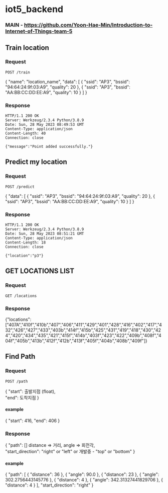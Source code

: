 # iot5_backend

### MAIN - https://github.com/Yoon-Hae-Min/Introduction-to-Internet-of-Things-team-5


## Train location

### Request

`POST /train`

{
  "name": "location_name",
  "data": [
    {
      "ssid": "AP3",
      "bssid": "94:64:24:9f:03:A9",
      "quality": 20
    },
    {
      "ssid": "AP3",
      "bssid": "AA:BB:CC:DD:EE:A9",
      "quality": 10
    }
  ]
}


### Response

    HTTP/1.1 200 OK
    Server: Werkzeug/2.3.4 Python/3.8.9
    Date: Sun, 28 May 2023 08:49:53 GMT
    Content-Type: application/json
    Content-Length: 40
    Connection: close

    {"message":"Point added successfully."}



## Predict my location

### Request

`POST /predict`

{
  "data": [
    {
      "ssid": "AP3",
      "bssid": "94:64:24:9f:03:A9",
      "quality": 20
    },
    {
      "ssid": "AP3",
      "bssid": "AA:BB:CC:DD:EE:A9",
      "quality": 10
    }
  ]
}


### Response

    HTTP/1.1 200 OK
    Server: Werkzeug/2.3.4 Python/3.8.9
    Date: Sun, 28 May 2023 08:51:21 GMT
    Content-Type: application/json
    Content-Length: 18
    Connection: close

    {"location":"p3"}



## GET LOCATIONS LIST

### Request
`GET /locations`


### Response
{"locations":["407A","410f","410b","407","406","411","429","401","428","416","402","417","432","426","427","433","403b","414f","415b","425","431","419","418","430","424","420","434","435","421","415f","414b","403f","423","422","409b","408f","404f","405b","413b","412f","412b","413f","405f","404b","408b","409f"]}

## Find Path

### Request

`POST /path`


{
    "start": 출발지점 (float),<br>
    "end": 도착지점
}
#### example
{
    "start": 416,
    "end": 406
}


### Response



{
    "path": [] distance => 거리, angle => 회전각, <br>
    "start_direction": "right" or "left" or 개발중 - "top" or "bottom"
}

#### example
{
    "path": [
        {
            "distance": 36
        },
        {
            "angle": 90.0
        },
        {
            "distance": 23
        },
        {
            "angle": 302.2756443145776
        },
        {
            "distance": 4
        },
        {
            "angle": 342.31327441829706
        },
        {
            "distance": 4
        }
    ],
    "start_direction": "right"
}

